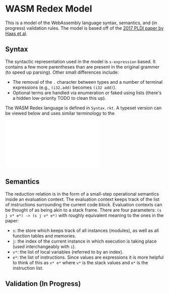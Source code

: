 # WASM Redex Model
This is a model of the WebAssembly language syntax, semantics, and (in progress) validation rules.
The model is based off of the [2017 PLDI paper by Haas et al](https://dl.acm.org/doi/10.1145/3062341.3062363).

## Syntax
The syntactic representation used in the model is `s-expression` based.
It contains a few more parentheses than are present in the original grammer (to speed up parsing).
Other small differences include:
* The removal of the `.` character between types and a number of terminal expressions (e.g., `(i32.add)` becomes `(i32 add)`).
* Optional terms are handled via enumeration or faked using lists (there's a hidden low-priority TODO to clean this up).

The WASM Redex language is defined in `Syntax.rkt`. A typeset version can be viewed below and uses similar terminology to the 

![The WebAssembly language syntax](Syntax.pdf)



## Semantics
The reduction relation is in the form of a small-step operational semantics inside an evaluation context.
The evaluation context keeps track of the list of instructions surrounding the current code block.
Evaluation contexts can be thought of as being akin to a stack frame.
There are four parameters: `(s j v* e*) -> (s j v* e*)` with roughly equivalent meaning to the ones in the paper:
* `s`: the store which keeps track of all instances (modules), as well as all function tables and memories.
* `j`: the index of the current instance in which execution is taking place (used interchangeably with `i`).
* `v*`: the list of local variables (referred to by an index).
* `e*`: the list of instructions. Since values are expressions it is more helpful to think of this as `v* e*` where `v*` is the stack values and `e*` is the instruction list.

## Validation (In Progress)
